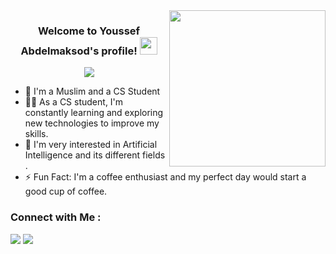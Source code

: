 
<img width="250" align="right" src="https://c.tenor.com/_DOBjnGspYAAAAAM/code-coding.gif">

<h3 align="center">
  Welcome to Youssef Abdelmaksod's profile!
  <img src="https://media.giphy.com/media/hvRJCLFzcasrR4ia7z/giphy.gif" width="28">
</h3>

<!-- Typing SVG by DenverCoder1 - https://github.com/DenverCoder1/readme-typing-svg -->
<p align="center">
  <a href="https://github.com/DenverCoder1/readme-typing-svg"><img src="https://readme-typing-svg.herokuapp.com/?lines=ML-%20Enginner;Work%20Hard%20In%20Silence&font=Fira%20Code&center=true&width=440&height=45&color=f75c7e&vCenter=true&size=22"></a>
</p> 

- 🏢 I'm a Muslim and a CS Student 
- 👨‍💻 As a CS student, I'm constantly learning and exploring new technologies to improve my skills.
- 💬 I'm very interested in Artificial Intelligence and its different fields .
- ⚡ Fun Fact: I'm a coffee enthusiast and my perfect day would start a good cup of coffee.
### Connect with Me :

<a href="https://linkedin.com/in/youssefabdelmaksod" target="_blank"><img src="https://img.shields.io/badge/-Youssefabdelmaksod-0077B5?style=for-the-badge&logo=Linkedin&logoColor=white"/></a>
<a href="https://t.me/Youssefabdelmaksod" target="_blank"><img src="https://img.shields.io/badgeYoussefabdelmaksod-0077B5?style=for-the-badge&logo=Telegram&logoColor=white"/></a>

